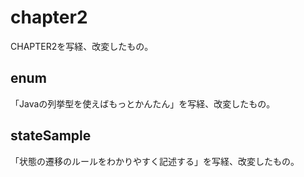 # chapter2

CHAPTER2を写経、改変したもの。

## enum

「Javaの列挙型を使えばもっとかんたん」を写経、改変したもの。

## stateSample

「状態の遷移のルールをわかりやすく記述する」を写経、改変したもの。
